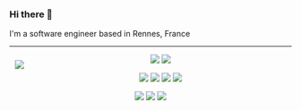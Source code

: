 ### Hi there 👋


I'm a software engineer based in Rennes, France

---

<img src="https://github-readme-stats.vercel.app/api?username=sdhiaeddine&show_icons=true&count_private=true)" align="left" hspace="10" vspace="10"></a>

<p align="center">
  <a target="_blank" href="https://twitter.com/sdhiaeddine"><img src="https://img.shields.io/twitter/follow/sdhiaeddine.svg?style=social" /></a>
  <a target="_blank" href="https://github.com/sdhiaeddine"><img src="https://img.shields.io/github/followers/sdhiaeddine?style=social" /></a>
</p>

<p align="center">
  <img src="https://img.shields.io/badge/-kotlin-blue" />
  <img src="https://img.shields.io/badge/-java-blue" />
  <img src="https://img.shields.io/badge/-python-blue" />
  <img src="https://img.shields.io/badge/-dart-blue" />
</p>

<p align="center">
  <img src="https://img.shields.io/badge/-Android-red" />
  <img src="https://img.shields.io/badge/-Flutter-red" />
  <img src="https://img.shields.io/badge/-Android TV-red" />
</p>
<!--
**sdhiaeddine/sdhiaeddine** is a ✨ _special_ ✨ repository because its `README.md` (this file) appears on your GitHub profile.

Here are some ideas to get you started:

- 🔭 I’m currently working on ...
- 🌱 I’m currently learning ...
- 👯 I’m looking to collaborate on ...
- 🤔 I’m looking for help with ...
- 💬 Ask me about ...
- 📫 How to reach me: ...
- 😄 Pronouns: ...
- ⚡ Fun fact: ...
-->
